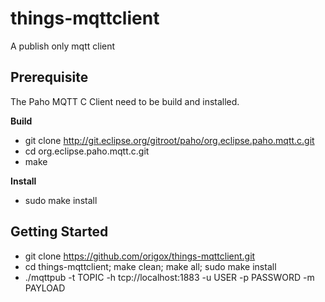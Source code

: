 # things-mqttclient

A publish only mqtt client

## Prerequisite

The Paho MQTT C Client need to be build and installed.

**Build**
- git clone http://git.eclipse.org/gitroot/paho/org.eclipse.paho.mqtt.c.git
- cd org.eclipse.paho.mqtt.c.git
- make

**Install**
- sudo make install


## Getting Started
- git clone https://github.com/origox/things-mqttclient.git
- cd things-mqttclient; make clean; make all; sudo make install
- ./mqttpub -t TOPIC -h tcp://localhost:1883 -u USER -p PASSWORD -m PAYLOAD
